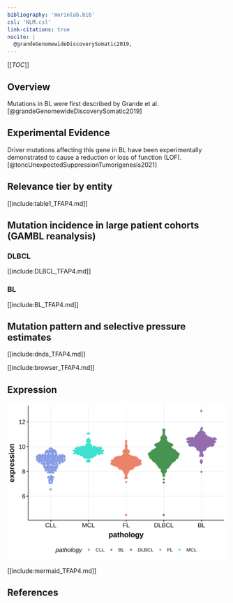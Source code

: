 ```yaml
---
bibliography: 'morinlab.bib'
csl: 'NLM.csl'
link-citations: true
nocite: |
  @grandeGenomewideDiscoverySomatic2019, 
---
```

[[_TOC_]]

## Overview

Mutations in BL were first described by Grande et al.[@grandeGenomewideDiscoverySomatic2019]


## Experimental Evidence

Driver mutations affecting this gene in BL have been experimentally demonstrated to cause a reduction or loss of function (LOF).[@toncUnexpectedSuppressionTumorigenesis2021]

## Relevance tier by entity

[[include:table1_TFAP4.md]]

## Mutation incidence in large patient cohorts (GAMBL reanalysis)

### DLBCL
[[include:DLBCL_TFAP4.md]]

### BL
[[include:BL_TFAP4.md]]

## Mutation pattern and selective pressure estimates

[[include:dnds_TFAP4.md]]

[[include:browser_TFAP4.md]]

## Expression
![](images/gene_expression/TFAP4_by_pathology.svg)

[[include:mermaid_TFAP4.md]]

## References

<!-- ORIGIN: grandeGenomewideDiscoverySomatic2019 -->
<!-- BL: grandeGenomewideDiscoverySomatic2019 -->

